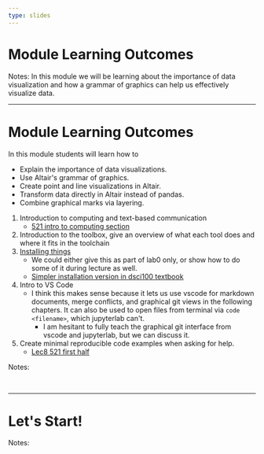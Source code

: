 ```yaml
---
type: slides
---
```


# Module Learning Outcomes

Notes: In this module we will be learning about the importance of data visualization and how a grammar of graphics can help us effectively visualize data.

---

# Module Learning Outcomes

In this module students will learn how to

- Explain the importance of data visualizations.
- Use Altair's grammar of graphics.
- Create point and line visualizations in Altair.
- Transform data directly in Altair instead of pandas.
- Combine graphical marks via layering.


1. Introduction to computing and text-based communication
    - [521 intro to computing section](https://pages.github.ubc.ca/mds-2021-22/DSCI_521_platforms-dsci_students/materials/lectures/1-lecture1-MDStools-shell-git-github.html#introduction-to-computing)
2. Introduction to the toolbox, give an overview of what each tool does and where it fits in the toolchain
3. [Installing things](https://ubc-mds.github.io/resources_pages/installation_instructions/)
    - We could either give this as part of lab0 only, or show how to do some of it during lecture as well.
    - [Simpler installation version in dsci100 textbook](https://datasciencebook.ca/move-to-your-own-machine.html)
4. Intro to VS Code
    - I think this makes sense because it lets us use vscode for markdown documents, merge conflicts, and graphical git views in the following chapters. It can also be used to open files from terminal via `code <filename>`, which jupyterlab can't.
        - I am hesitant to fully teach the graphical git interface from vscode and jupyterlab, but we can discuss it.
5. Create minimal reproducible code examples when asking for help.
    - [Lec8 521 first half](https://pages.github.ubc.ca/mds-2021-22/DSCI_521_platforms-dsci_students/materials/lectures/8-asking-effectively-and-virtual-environments.html)

Notes:

<br>

---

# Let's Start!

Notes:

<br>
